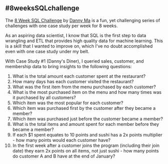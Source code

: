 ## #8weeksSQLchallenge

The [8 Week SQL Challenge](https://8weeksqlchallenge.com/) by [Danny Ma](https://www.linkedin.com/in/datawithdanny/) is a fun, yet challenging series of challenges with one case study per week for 8 weeks. 

As an aspiring data scientist, I know that SQL is the first step to data wrangling and ETL that provides high quality data for machine learning. This is a skill that I wanted to improve on, which I've no doubt accomplished even with one case study under my belt. 

With Case Study #1 (Danny's Diner), I queried sales, customer, and membership data to bring insights to the following questions:
1. What is the total amount each customer spent at the restaurant?
2. How many days has each customer visited the restaurant?
3. What was the first item from the menu purchased by each customer?
4. What is the most purchased item on the menu and how many times was it purchased by all customers?
5. Which item was the most popular for each customer?
6. Which item was purchased first by the customer after they became a member?
7. Which item was purchased just before the customer became a member?
8. What is the total items and amount spent for each member before they became a member?
9.  If each $1 spent equates to 10 points and sushi has a 2x points multiplier - how many points would each customer have?
10. In the first week after a customer joins the program (including their join date) they earn 2x points on all items, not just sushi - how many points do customer A and B have at the end of January?
